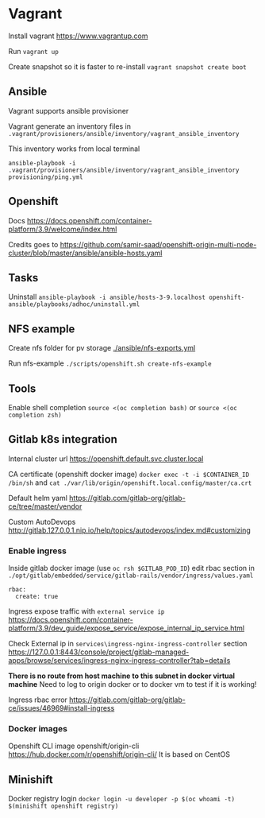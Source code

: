 # Vagrant

Install vagrant <https://www.vagrantup.com>

Run `vagrant up`

Create snapshot so it is faster to re-install `vagrant snapshot create boot`

## Ansible

Vagrant supports ansible provisioner

Vagrant generate an inventory files in `.vagrant/provisioners/ansible/inventory/vagrant_ansible_inventory`

This inventory works from local terminal

`ansible-playbook -i .vagrant/provisioners/ansible/inventory/vagrant_ansible_inventory provisioning/ping.yml`

## Openshift

Docs <https://docs.openshift.com/container-platform/3.9/welcome/index.html>

Credits goes to <https://github.com/samir-saad/openshift-origin-multi-node-cluster/blob/master/ansible/ansible-hosts.yaml>

## Tasks

Uninstall `ansible-playbook -i ansible/hosts-3-9.localhost openshift-ansible/playbooks/adhoc/uninstall.yml`

## NFS example

Create nfs folder for pv storage [./ansible/nfs-exports.yml](./ansible/nfs-exports.yml)

Run nfs-example `./scripts/openshift.sh create-nfs-example`

## Tools

Enable shell completion `source <(oc completion bash)` or `source <(oc completion zsh)`

## Gitlab k8s integration

Internal cluster url <https://openshift.default.svc.cluster.local>

CA certificate (openshift docker image) `docker exec -t -i $CONTAINER_ID /bin/sh` and  `cat ./var/lib/origin/openshift.local.config/master/ca.crt`

Default helm yaml <https://gitlab.com/gitlab-org/gitlab-ce/tree/master/vendor>

Custom AutoDevops <http://gitlab.127.0.0.1.nip.io/help/topics/autodevops/index.md#customizing>

### Enable ingress

Inside gitlab docker image (use `oc rsh $GITLAB_POD_ID`) edit rbac section in `./opt/gitlab/embedded/service/gitlab-rails/vendor/ingress/values.yaml`

```
rbac:
  create: true
```

Ingress expose traffic with `external service ip` <https://docs.openshift.com/container-platform/3.9/dev_guide/expose_service/expose_internal_ip_service.html>

Check External ip in `services\ingress-nginx-ingress-controller` section <https://127.0.0.1:8443/console/project/gitlab-managed-apps/browse/services/ingress-nginx-ingress-controller?tab=details>

**There is no route from host machine to this subnet in docker virtual machine** Need to log to origin docker or to docker vm to test if it is working!

Ingress rbac error <https://gitlab.com/gitlab-org/gitlab-ce/issues/46969#install-ingress>

### Docker images

Openshift CLI image openshift/origin-cli <https://hub.docker.com/r/openshift/origin-cli/> It is based on CentOS

## Minishift

Docker registry login `docker login -u developer -p $(oc whoami -t) $(minishift openshift registry)`